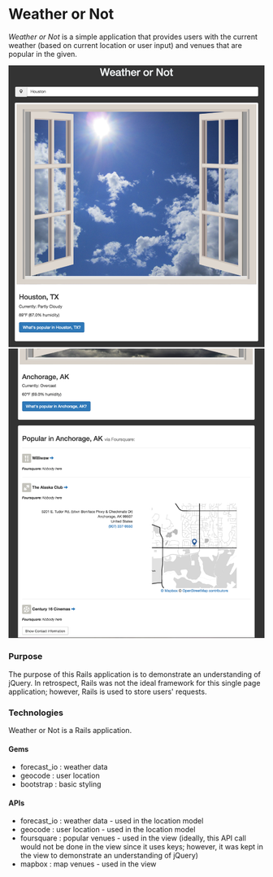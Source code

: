 # Weather or Not

*Weather or Not* is a simple application that provides users with the current weather (based on current location or user input) and venues that are popular in the given.

![landing_page](/screenshots/landing.png?raw=true)
![landing_page](/screenshots/foursquare.png?raw=true)

### Purpose
The purpose of this Rails application is to demonstrate an understanding of jQuery.
In retrospect, Rails was not the ideal framework for this single page application; however, Rails is used to store users' requests.

### Technologies
Weather or Not is a Rails application.
#### Gems
* forecast_io : weather data
* geocode : user location
* bootstrap : basic styling


#### APIs
* forecast_io : weather data - used in the location model
* geocode : user location - used in the location model
* foursquare : popular venues - used in the view (ideally, this API call would not be done in the view since it uses keys; however, it was kept in the view to demonstrate an understanding of jQuery)
* mapbox : map venues - used in the view
